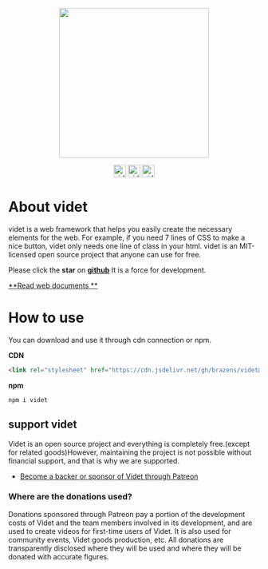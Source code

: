 <p align="center"><a href="https://videt.xyz" target="_blank" rel="noopener noreferrer"><img width="300" src="https://asset.brazens.studio/images/1635768525582.png"></a></p>

<p align="center">
   <a href="https://github.com/brazens/videt/blob/main/LICENSE" target="_blank" rel="noopener noreferrer"><img height="25px" src="https://img.shields.io/apm/l/vim-mode?style=for-the-badge" alt="videt_license"></a>
   <a href="https://github.com/brazens/videt/releases" target="_blank" rel="noopener noreferrer"><img height="25px" src="https://img.shields.io/badge/Version-V%200.4.6-brightgreen?style=for-the-badge" alt="videt_logo"></a>
   <a href="https://www.npmjs.com/package/videt" target="_blank" rel="noopener noreferrer"><img height="25px" src="https://img.shields.io/npm/dt/videt?color=red&style=for-the-badge" alt="videt_npm"></a>
</p>
 
<h1>About videt</h1>
videt is a web framework that helps you easily create the necessary elements for the web.
For example, if you need 7 lines of CSS to make a nice button, videt only needs one line of class in your html.
videt is an MIT-licensed open source project that anyone can use for free.

Please click the **star** on [**github**](https://github.com/brazens/videt) It is a force for development.

[**Read web documents **](https://videt.xyz/docs)

# How to use
You can download and use it through cdn connection or npm.

**CDN**
```HTML
<link rel="stylesheet" href="https://cdn.jsdelivr.net/gh/brazens/videt@0.4.6/dist/videt.min.css" integrity="sha384-fgZw1QpiPBUlGYq0QVVWcLMnM7w5BOuS0D9PoJtDG9srlM7sLwLUmnGxaU9eukJK" crossorigin="anonymous">
```

**npm**
```console
npm i videt
```


<h2>support videt</h2>
Videt is an open source project and everything is completely free.(except for related goods)However, maintaining the project is not possible without financial support, and that is why we are supported.

> 

- [Become a backer or sponsor of Videt through Patreon](https://www.patreon.com/leeminjun?fan_landing=true)


### Where are the donations used?
Donations sponsored through Patreon pay a portion of the development costs of Videt and the team members involved in its development, and are used to create videos for first-time users of Videt. It is also used for community events, Videt goods production, etc. All donations are transparently disclosed where they will be used and where they will be donated with accurate figures.

